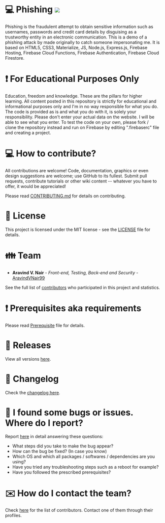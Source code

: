 # :computer: Phishing ![](https://komarev.com/ghpvc/?username=AravindVNair99&label=Views)

Phishing is the fraudulent attempt to obtain sensitive information such as usernames, passwords and credit card details by disguising as a trustworthy entity in an electronic communication. This is a demo of a phishing attack by made originally to catch someone impersonating me. It is based on HTML5, CSS3, Materialize, JS, Node.js, Express.js, Firebase Hosting, Firebase Cloud Functions, Firebase Authentication, Firebase Cloud Firestore.

# :heavy_exclamation_mark: For Educational Purposes Only

Education, freedom and knowledge. These are the pillars for higher learning. All content posted in this repository is strictly for educational and informational purposes only and I'm in no way responsible for what you do. The code is provided as is and what you do with it, is solely your responsibility. Please don't enter your actual data on the website. I will be able to see what you enter. To test the code on your own, please fork / clone the repository instead and run on Firebase by editing ".firebaserc" file and creating a project.

# :computer: How to contribute?

All contributions are welcome! Code, documentation, graphics or even design suggestions are welcome; use GitHub to its fullest. Submit pull requests, contribute tutorials or other wiki content -- whatever you have to offer, it would be appreciated!

Please read [CONTRIBUTING.md](https://github.com/aravindvnair99/Phishing/blob/main/CONTRIBUTING.md) for details on contributing.

# :scroll: License

This project is licensed under the MIT license - see the [LICENSE](LICENSE) file for details.

# :family: Team

-   **Aravind V. Nair** - _Front-end, Testing, Back-end and Security_ - [AravindVNair99](https://github.com/aravindvnair99)

See the full list of [contributors](https://github.com/aravindvnair99/Phishing/graphs/contributors) who participated in this project and statistics.

# :heavy_exclamation_mark: Prerequisites aka requirements

Please read [Prerequisite](Prerequisite.md) file for details.

# :bookmark: Releases

View all versions [here](https://github.com/aravindvnair99/Phishing/releases).

# :scroll: Changelog

Check the [changelog here](https://github.com/aravindvnair99/Phishing/commits/main).

# :memo: I found some bugs or issues. Where do I report?

Report [here](https://github.com/aravindvnair99/Phishing/issues/new/choose) in detail answering these questions:

-   What steps did you take to make the bug appear?
-   How can the bug be fixed? (In case you know)
-   Which OS and which all packages / softwares / dependencies are you using?
-   Have you tried any troubleshooting steps such as a reboot for example?
-   Have you followed the prescribed prerequisites?

# :envelope: How do I contact the team?

Check [here](https://github.com/aravindvnair99/Phishing/graphs/contributors) for the list of contributors. Contact one of them through their profiles.
